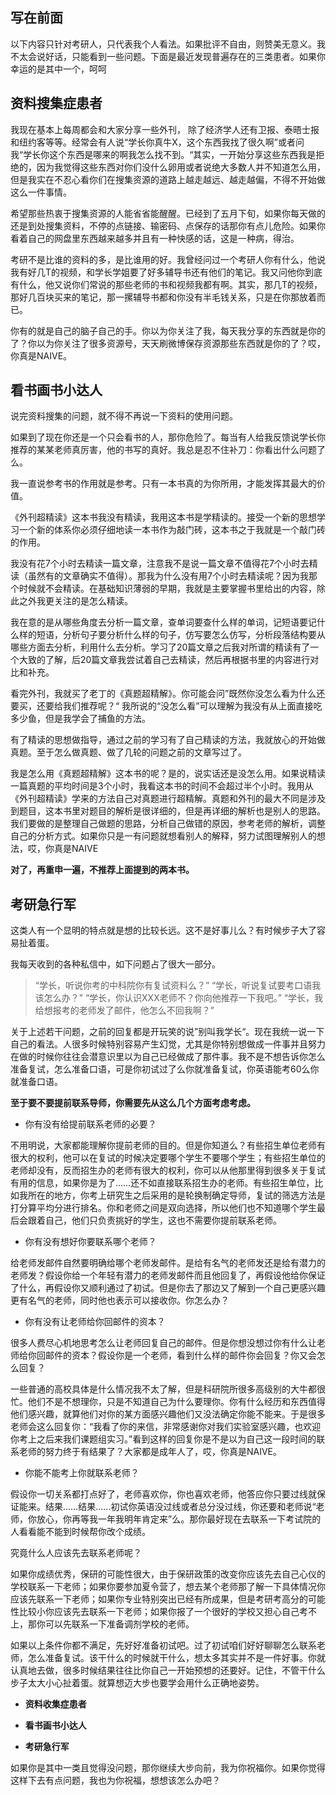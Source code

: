 ## 写在前面 

以下内容只针对考研人，只代表我个人看法。如果批评不自由，则赞美无意义。我不太会说好话，只能看到一些问题。下面是最近发现普遍存在的三类患者。如果你幸运的是其中一个，呵呵

## 资料搜集症患者

我现在基本上每周都会和大家分享一些外刊， 除了经济学人还有卫报、泰晤士报和纽约客等等。经常会有人说“学长你真牛X，这个东西我找了很久啊”或者问我“学长你这个东西是哪来的啊我怎么找不到。“其实，一开始分享这些东西我是拒绝的，因为我觉得这些东西对你们没什么卵用或者说绝大多数人并不知道怎么用，但是我实在不忍心看你们在搜集资源的道路上越走越远、越走越偏，不得不开始做这么一件事情。

希望那些热衷于搜集资源的人能省省能醒醒。已经到了五月下旬，如果你每天做的还是到处搜集资料，不停的点链接、输密码、点保存的话那你有点儿危险。如果你看着自己的网盘里东西越来越多并且有一种快感的话，这是一种病，得治。

考研不是比谁的资料的多，是比谁用的好。我曾经问过一个考研人你有什么，他说我有好几T的视频，和学长学姐要了好多辅导书还有他们的笔记。我又问他你到底有什么，他又说你们常说的那些老师的书和视频我都有啊。其实，那几T的视频，那好几百块买来的笔记，那一摞辅导书都和你没有半毛钱关系，只是在你那放着而已。

你有的就是自己的脑子自己的手。你以为你关注了我，每天我分享的东西就是你的了？你以为你关注了很多资源号，天天刷微博保存资源那些东西就是你的了？哎，你真是NAIVE。

## 看书画书小达人

说完资料搜集的问题，就不得不再说一下资料的使用问题。

如果到了现在你还是一个只会看书的人，那你危险了。每当有人给我反馈说学长你推荐的某某老师真厉害，他的书写的真好。我总是忍不住补刀：你看出什么问题了么。

我一直说参考书的作用就是参考。只有一本书真的为你所用，才能发挥其最大的价值。

《外刊超精读》这本书我没有精读，我用这本书是学精读的。接受一个新的思想学习一个新的体系你必须仔细地读一本书作为敲门砖，这本书之于我就是一个敲门砖的作用。

我没有花7个小时去精读一篇文章，注意我不是说一篇文章不值得花7个小时去精读（虽然有的文章确实不值得）。那我为什么没有用7个小时去精读呢？因为我那个时候就不会精读。在基础知识薄弱的早期，我就是主要掌握书里给出的内容，除此之外我更关注的是怎么精读。

我在意的是从哪些角度去分析一篇文章，查单词要查什么样的单词，记短语要记什么样的短语，分析句子要分析什么样的句子，仿写要怎么仿写，分析段落结构要从哪些方面去分析，利用什么去分析。学习了20篇文章之后我对所谓的精读有了一个大致的了解，后20篇文章我尝试着自己去精读，然后再根据书里的内容进行对比和补充。

看完外刊，我就买了老丁的《真题超精解》。你可能会问”既然你没怎么看为什么还要买，还要给我们推荐呢？“ 我所说的“没怎么看”可以理解为我没有从上面直接吃多少鱼，但是我学会了捕鱼的方法。

有了精读的思想做指导，通过之前的学习有了自己精读的方法，我就放心的开始做真题。至于怎么做真题、做了几轮的问题之前的文章写过了。

我是怎么用《真题超精解》这本书的呢？是的，说实话还是没怎么用。如果说精读一篇真题的平均时间是3个小时，我看这本书的时间不会超过半个小时。我用从《外刊超精读》学来的方法自己对真题进行超精解。真题和外刊的最大不同是涉及到题目，这本书里对题目的解析是很详细的，但是再详细的解析也是别人的思路。我们要做的是整理自己做题的思路，分析自己做错的原因，参考老师的解析，调整自己的分析方式。如果你只是一有问题就想看别人的解释，努力试图理解别人的想法，哎，你真是NAIVE

**对了，再重申一遍，不推荐上面提到的两本书。**

## 考研急行军

这类人有一个显明的特点就是想的比较长远。这不是好事儿么？有时候步子大了容易扯着蛋。

我每天收到的各种私信中，如下问题占了很大一部分。

>“学长，听说你考的中科院你有复试资料么？”
“学长，听说复试要考口语我该怎么办？”
“学长，你认识XXX老师不？你向他推荐一下我吧。”
“学长，我给想报考的老师发了邮件，他怎么不回我啊？”

关于上述若干问题，之前的回复都是开玩笑的说”别叫我学长“。现在我统一说一下自己的看法。人很多时候特别容易产生幻觉，尤其是你特别想做成一件事并且努力在做的时候你往往会潜意识里以为自己已经做成了那件事。我不是不想告诉你怎么准备复试，怎么准备口语，可是你初试过了么你就准备复试，你英语能考60么你就准备口语。

**至于要不要提前联系导师，你需要先从这么几个方面考虑考虑。**

- 你有没有给提前联系老师的必要？

不用明说，大家都能理解你提前老师的目的。但是你知道么？有些招生单位老师有很大的权利，他可以在复试的时候决定要哪个学生不要哪个学生；有些招生单位的老师却没有，反而招生办的老师有很大的权利，你可以从他那里得到很多关于复试有用的信息，如果你是为了……还不如直接联系招生办的老师。有些招生单位，比如我所在的地方，你考上研究生之后采用的是轮换制确定导师，复试的筛选方法是打分算平均分进行排名。你和老师之间是双向选择，所以他们也不知道哪个学生最后会跟着自己，他们只负责挑好的学生，这也不需要你提前联系老师。

- 你有没有想好你要联系哪个老师？

给老师发邮件自然要明确给哪个老师发邮件。是给有名气的老师发还是给有潜力的老师发？假设你给一个年轻有潜力的老师发邮件而且他回复了，再假设他给你保证了什么，再假设你又顺利通过了初试。但是你去了那边又了解到一个自己更感兴趣更有名气的老师，同时他也表示可以接收你。你怎么办？

- 你有没有让老师给你回邮件的资本？

很多人费尽心机地思考怎么让老师回复自己的邮件。但是你想没想过你有什么让老师给你回邮件的资本？假设你是一个老师，看到什么样的邮件你会回复？你又会怎么回复？

一些普通的高校具体是什么情况我不太了解，但是科研院所很多高级别的大牛都很忙。他们不是不想理你，只是不知道自己为什么要理你。你有什么经历和东西值得他们感兴趣，就算他们对你的某方面感兴趣他们又没法确定你能不能来。于是很多老师会这么回复你：“我看了你的来信，非常感谢你对我们实验室感兴趣，也欢迎你考上之后来我们课题组实习。”看到这样的回复你是不是以为自己这一段时间的联系老师的努力终于有结果了？大家都是成年人了，哎，你真是NAIVE。

- 你能不能考上你就联系老师？

假设你一切关系都打点好了，老师喜欢你，你也喜欢老师，他答应你只要过线就保证能来。结果……结果……初试你英语没过线或者总分没过线，你还要和老师说“老师，你放心，你再等我一年我明年肯定来”么。那你最好现在去联系一下考试院的人看看能不能到时候帮你改个成绩。

究竟什么人应该先去联系老师呢？

如果你成绩优秀，保研的可能性很大，由于保研政策的改变你应该先去自己心仪的学校联系一下老师；如果你要参加夏令营了，想去某个老师那了解一下具体情况你应该先联系一下老师；如果你专业特别突出已经有所成果，但是考研考高分的可能性比较小你应该先去联系一下老师；如果你报了一个很好的学校又担心自己考不上，那你可以先联系一下准备调剂学校的老师。

如果以上条件你都不满足，先好好准备初试吧。过了初试咱们好好聊聊怎么联系老师，怎么准备复试。该干什么的时候就干什么，想太多其实并不是一件好事。你就认真地去做，很多时候结果往往比你自己一开始预想的还要好。记住，不管干什么步子太大小心扯着蛋。就算想迈大步也要学会用什么正确地姿势。

- **资料收集症患者**

- **看书画书小达人**

- **考研急行军**

如果你是其中一类且觉得没问题，那你继续大步向前，我为你祝福你。如果你觉得这样下去有点问题，我也为你祝福，想想该怎么办吧？ 